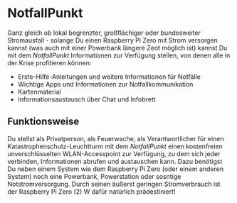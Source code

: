 # NotfallPunkt
Ganz gleich ob lokal begrenzter, großflächiger oder bundesweiter Stromausfall - solange Du einen Raspberry Pi Zero mit Strom versorgen kannst (was auch mit einer Powerbank längere Zeot möglich ist) kannst Du mit dem _NotfallPunkt_ Informationen zur Verfügung stellen, von denen alle in der Krise profitieren können:

* Erste-Hilfe-Anleitungen und weitere Informationen für Notfälle
* Wichtige Apps und Informationen zur Notfallkommunikation
* Kartenmaterial
* Informationsaustausch über Chat und Infobrett

## Funktionsweise
Du stellst als Privatperson, als Feuerwache, als Verantwortlicher für einen Katastrophenschutz-Leuchtturm mit dem _NotfallPunkt_ einen kostenfreien unverschlüsselten WLAN-Accesspoint zur Verfügung, zu dem sich jeder verbinden, Informationen abrufen und austauschen kann.
Dazu benötigst Du neben einem System wie dem Raspberry Pi Zero (oder einem anderen System) noch eine Powerbank, Powerstation oder sosntige Notstromversorgung. Durch seinen äußerst geringen Stromverbrauch ist der Raspberry Pi Zero (2) W dafür natürlich prädestiniert!

